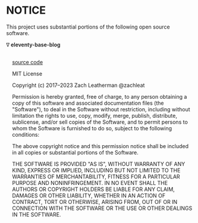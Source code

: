 # NOTICE

This project uses substantial portions of the following open source software.

<details open>
<summary>eleventy-base-blog</summary>

[source code](https://github.com/11ty/eleventy-base-blog)

MIT License

Copyright (c) 2017–2023 Zach Leatherman @zachleat

Permission is hereby granted, free of charge, to any person obtaining a copy
of this software and associated documentation files (the "Software"), to deal
in the Software without restriction, including without limitation the rights
to use, copy, modify, merge, publish, distribute, sublicense, and/or sell
copies of the Software, and to permit persons to whom the Software is
furnished to do so, subject to the following conditions:

The above copyright notice and this permission notice shall be included in all
copies or substantial portions of the Software.

THE SOFTWARE IS PROVIDED "AS IS", WITHOUT WARRANTY OF ANY KIND, EXPRESS OR
IMPLIED, INCLUDING BUT NOT LIMITED TO THE WARRANTIES OF MERCHANTABILITY,
FITNESS FOR A PARTICULAR PURPOSE AND NONINFRINGEMENT. IN NO EVENT SHALL THE
AUTHORS OR COPYRIGHT HOLDERS BE LIABLE FOR ANY CLAIM, DAMAGES OR OTHER
LIABILITY, WHETHER IN AN ACTION OF CONTRACT, TORT OR OTHERWISE, ARISING FROM,
OUT OF OR IN CONNECTION WITH THE SOFTWARE OR THE USE OR OTHER DEALINGS IN THE
SOFTWARE.
</details>


<style>
  summary {
    font-weight: 600;
  }

  summary::marker {
    content: 'ᐅ ';
    font-weight: normal;
    font-size: .8rem;
  }

  details[open] summary::marker {
    content: 'ᐁ ';
  }

  details p:first-of-type {
    padding-top: 1rem;
  }

  details p {
    padding-left: 1rem;
  }
</style>
